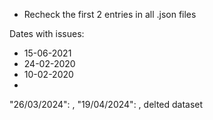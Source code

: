 

- Recheck the first 2 entries in all .json files

Dates with issues:
- 15-06-2021
- 24-02-2020
- 10-02-2020
- 


"26/03/2024": ,
    "19/04/2024": ,  delted dataset
    